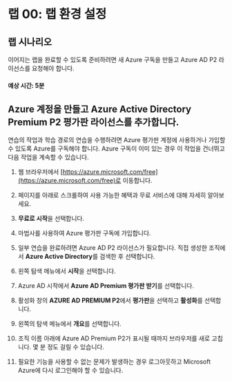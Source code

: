 ﻿---
lab:
    title: '00 - 랩 설정'
    learning path: '01'
    module: '모듈 01 - ID 관리 솔루션 구현'
---

# 랩 00: 랩 환경 설정

## 랩 시나리오

이어지는 랩을 완료할 수 있도록 준비하려면 새 Azure 구독을 만들고 Azure AD P2 라이선스를 요청해야 합니다.

#### 예상 시간: 5분

## Azure 계정을 만들고 Azure Active Directory Premium P2 평가판 라이선스를 추가합니다.

연습의 작업과 학습 경로의 연습을 수행하려면 Azure 평가판 계정에 사용하거나 가입할 수 있도록 Azure를 구독해야 합니다. Azure 구독이 이미 있는 경우 이 작업을 건너뛰고 다음 작업을 계속할 수 있습니다.

1. 웹 브라우저에서 [https://azure.microsoft.com/free](https://azure.microsoft.com/free)로 이동합니다.

1. 페이지를 아래로 스크롤하여 사용 가능한 혜택과 무료 서비스에 대해 자세히 알아보세요.

1. **무료로 시작**을 선택합니다.

1. 마법사를 사용하여 Azure 평가판 구독에 가입합니다.

1. 일부 연습을 완료하려면 Azure AD P2 라이선스가 필요합니다. 직접 생성한 조직에서 **Azure Active Directory**를 검색한 후 선택합니다.

1. 왼쪽 탐색 메뉴에서 **시작**을 선택합니다.

1. Azure AD 시작에서 **Azure AD Premium 평가판 받기**를 선택합니다.

1. 활성화 창의 **AZURE AD PREMIUM P2**에서 **평가판**을 선택하고 **활성화**를 선택합니다.

1. 왼쪽의 탐색 메뉴에서 **개요**를 선택합니다.

1. 조직 이름 아래에 Azure AD Premium P2가 표시될 때까지 브라우저를 새로 고칩니다. 몇 분 정도 걸릴 수 있습니다.

1. 필요한 기능을 사용할 수 없는 문제가 발생하는 경우 로그아웃하고 Microsoft Azure에 다시 로그인해야 할 수 있습니다.
